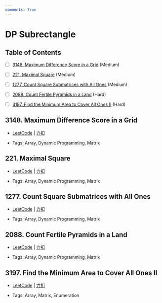 ```yaml
---
comments: True
---
```


# DP Subrectangle

## Table of Contents

- [ ] [3148. Maximum Difference Score in a Grid](#3148-maximum-difference-score-in-a-grid) (Medium)
- [ ] [221. Maximal Square](#221-maximal-square) (Medium)
- [ ] [1277. Count Square Submatrices with All Ones](#1277-count-square-submatrices-with-all-ones) (Medium)
- [ ] [2088. Count Fertile Pyramids in a Land](#2088-count-fertile-pyramids-in-a-land) (Hard)
- [ ] [3197. Find the Minimum Area to Cover All Ones II](#3197-find-the-minimum-area-to-cover-all-ones-ii) (Hard)


## 3148. Maximum Difference Score in a Grid

-    [LeetCode](https://leetcode.com/problems/maximum-difference-score-in-a-grid/) | [力扣](https://leetcode.cn/problems/maximum-difference-score-in-a-grid/)

-   Tags: Array, Dynamic Programming, Matrix



## 221. Maximal Square

-    [LeetCode](https://leetcode.com/problems/maximal-square/) | [力扣](https://leetcode.cn/problems/maximal-square/)

-   Tags: Array, Dynamic Programming, Matrix



## 1277. Count Square Submatrices with All Ones

-    [LeetCode](https://leetcode.com/problems/count-square-submatrices-with-all-ones/) | [力扣](https://leetcode.cn/problems/count-square-submatrices-with-all-ones/)

-   Tags: Array, Dynamic Programming, Matrix



## 2088. Count Fertile Pyramids in a Land

-    [LeetCode](https://leetcode.com/problems/count-fertile-pyramids-in-a-land/) | [力扣](https://leetcode.cn/problems/count-fertile-pyramids-in-a-land/)

-   Tags: Array, Dynamic Programming, Matrix



## 3197. Find the Minimum Area to Cover All Ones II

-    [LeetCode](https://leetcode.com/problems/find-the-minimum-area-to-cover-all-ones-ii/) | [力扣](https://leetcode.cn/problems/find-the-minimum-area-to-cover-all-ones-ii/)

-   Tags: Array, Matrix, Enumeration
